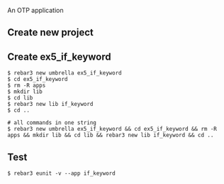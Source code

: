 An OTP application

Create new project
----	
Create ex5_if_keyword
----	
	$ rebar3 new umbrella ex5_if_keyword
	$ cd ex5_if_keyword
	$ rm -R apps
	$ mkdir lib
	$ cd lib
	$ rebar3 new lib if_keyword
	$ cd ..
	
	# all commands in one string
	$ rebar3 new umbrella ex5_if_keyword && cd ex5_if_keyword && rm -R apps && mkdir lib && cd lib && rebar3 new lib if_keyword && cd ..

Test
-----
	$ rebar3 eunit -v --app if_keyword